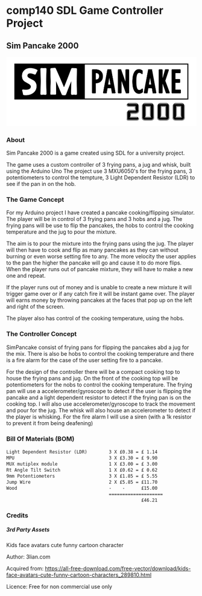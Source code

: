 # comp140 SDL Game Controller Project
## Sim Pancake 2000

![SPlogo](PancakeSim\Sprites\SimPancake_2000.png)

### About
Sim Pancake 2000 is a game created using SDL for a university project.

The game uses a custom controller of 3 frying pans, a jug and whisk, built using the Arduino Uno 
The project use 3 MXU6050's for the frying pans, 3 potentiometers to control the tempture, 3 Light Dependent Resistor (LDR) 
to see if the pan in on the hob.

### The Game Concept
For my Arduino project I have created a pancake cooking/flipping simulator. The player will be in control of 3 frying pans and 3 hobs and a jug. The frying pans will be use to flip the pancakes, the hobs to control the cooking temperature and the jug to pour the mixture.

The aim is to pour the mixture into the frying pans using the jug. The player will then have to cook and flip as many pancakes as they can without burning or even worse setting fire to any. The more velocity the user applies to the pan the higher the pancake will go and cause it to do more flips. When the player runs out of pancake mixture, they will have to make a new one and repeat.

If the player runs out of money and is unable to create a new mixture it will trigger game over or if any catch fire it will be instant game over. The player will earns money by throwing pancakes at the faces that pop up on the left and right of the screen. 

The player also has control of the cooking temperature, using the hobs.

### The Controller Concept
SimPancake consist of frying pans for flipping the pancakes abd a jug for the mix. There is also be hobs to control the cooking temperature and there is a fire alarm for the case of the user setting fire to a pancake.

For the design of the controller there will be a compact cooking top to house the frying pans and jug. On the front of the cooking top will be potentiometers for the nobs to control the cooking temperature. The frying pan will use a accelerometer/gyroscope to detect if the user is flipping the pancake and a light dependent resistor to detect if the frying pan is on the cooking top. I will also use accelerometer/gyroscope to track the movement and pour for the jug. The whisk will also house an accelerometer to detect if the player is whisking. For the fire alarm I will use a siren (with a 1k resistor to prevent it from being deafening)


### Bill Of Materials (BOM)
```
Light Dependent Resistor (LDR)        3 X £0.38 = £ 1.14
MPU                                   3 X £3.30 = £ 9.90 
MUX mutiplex module                   1 X £3.00 = £ 3.00
Rt Angle Tilt Switch                  1 X £0.62 = £ 0.62
9mm Potentiometers                    3 X £1.85 = £ 5.55
Jump Wire                             2 X £5.85 = £11.70
Wood                                  -    -      £15.00
                                      ====================
                                                  £46.21
```                                               




### Credits

##### 3rd Party Assets 

Kids face avatars cute funny cartoon character

Author: 3lian.com 

Acquired from: https://all-free-download.com/free-vector/download/kids-face-avatars-cute-funny-cartoon-characters_289810.html

Licence: Free for non commercial use only
